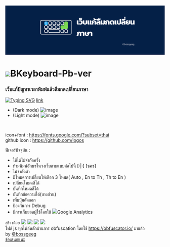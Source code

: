 <img src="https://github.com/BoszGTec/Bkeyboard-Full-Pb/blob/main/image/Banner%201.png" /> <br>
# <img src="https://github.com/Tbcsos/Bkeyboard-Full/blob/main/image/Logo.png" style="width:60px;" >BKeyboard-Pb-ver
### เว็บแก้ปัญหาเวลาพิมพ์แล้วลืมกดเปลี่ยนภาษา
[![Typing SVG](https://readme-typing-svg.herokuapp.com?color=%23818181&lines=lf.l.opk%2Cl%5Bkp;%E0%B8%AA%E0%B8%94%E0%B9%83%E0%B8%AA%E0%B9%83%E0%B8%99%E0%B8%A2%E0%B8%B2%E0%B8%A1%E0%B8%AA%E0%B8%9A%E0%B8%B2%E0%B8%A2)]()
[link](https://boszgtec.github.io/Bkeyboard-Full-Pb/index2.html)
+ (Dark mode)
![image](https://user-images.githubusercontent.com/85185684/145448294-dd817edf-c71d-4d6f-a30a-da9cdbb22842.png)
+ (Light mode)
![image](https://user-images.githubusercontent.com/85185684/145448329-894c61b9-d855-4c6e-a462-addd60590f52.png)
 <br>

icon+font : https://fonts.google.com/?subset=thai <br>
github icon : https://github.com/logos <br>

ฟีเจอร์ปัจจุบัน :
+ ใช้ได้ไม่จำกัดครั้ง
+ ห้ามพิมพ์อักษรในวงเว็บตามแบบต่อไปนี้ [:|:] [ซฅซ]
+ ไม่จำกัดคำ
+ มีโหมดการเปลี่ยนให้เลือก 3 โหมด( Auto , En to Th , Th to En )
+ เปลี่ยนโหมดสีได้
+ บันทึกโหมดสีได้
+ บันทึกข้อความได้(บางส่วน)
+ เพิ่มปุ่มคัดลอก
+ ป้องกันการ Debug
+ มีการเก็บยอดผู้ใช้โดยใช้ <img height=20px src="https://cdn.svgporn.com/logos/google-analytics.svg" />Google Analytics

สร้างด้วย <img height=25px src="https://camo.githubusercontent.com/d4dcf8fd2bf82734a52774ae132c387357221a5d144ef0356e52c66a2d9f41e9/68747470733a2f2f63646e2e737667706f726e2e636f6d2f6c6f676f732f76697375616c2d73747564696f2d636f64652e737667" />
<img height=30px src="https://camo.githubusercontent.com/0a6ef04b1c423027658e0a15df6296f8b93a76459be3adc5ce69df27eaed7575/68747470733a2f2f63646e2e737667706f726e2e636f6d2f6c6f676f732f68746d6c2d352e737667">
<img height=30px src="https://camo.githubusercontent.com/367dd0be4d8a115eea884c2794dd1ab8751034782a4cf9f0d0c1155fd984a7d0/68747470733a2f2f63646e2e737667706f726e2e636f6d2f6c6f676f732f6373732d332e737667" />
<img height=25px src="https://camo.githubusercontent.com/0c6adf0b34772f192a1c98b80ca013f2d69e954738b20062a114d9bbd245aab5/68747470733a2f2f63646e2e737667706f726e2e636f6d2f6c6f676f732f6a6176617363726970742e737667" />
<br> ไฟล์ js ทุกไฟล์หลักผ่านการ obfuscation โดยใช้ https://obfuscator.io/ มาแล้ว
<br>by [©bossgeeg](mailto:bossgeeg123456@gmail.com) <br/>
[ข้อเสนอแนะ](https://formfacade.com/headless/116384025839853762093/home/form/1FAIpQLScKyvIEqslTkbSPqZ7At32wHE0_H9p3JaAAXemBcbazuPMK1w)
